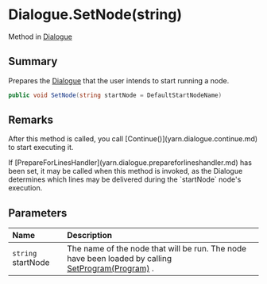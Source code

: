# Dialogue.SetNode(string)

Method in [Dialogue](/docs/api/csharp/yarn.dialogue.md)

## Summary


Prepares the  [Dialogue](yarn.dialogue.md)  that the user intends to start
running a node.


```csharp
public void SetNode(string startNode = DefaultStartNodeName)
```

## Remarks

<p>
After this method is called, you call [Continue()](yarn.dialogue.continue.md) to
start executing it.
</p> <p>
If [PrepareForLinesHandler](yarn.dialogue.prepareforlineshandler.md) has been set, it may be
called when this method is invoked, as the Dialogue determines which
lines may be delivered during the `startNode`
node's execution.
</p>

## Parameters

|Name|Description|
|:---|:---|
|`string` startNode|The name of the node that will be run. The node have been loaded by calling  [SetProgram(Program)](yarn.dialogue.setprogram.md) .|

